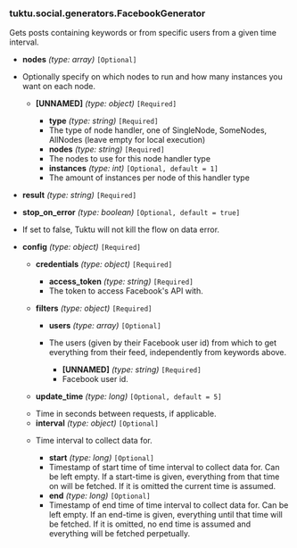 ### tuktu.social.generators.FacebookGenerator
Gets posts containing keywords or from specific users from a given time interval.

  * **nodes** *(type: array)* `[Optional]`
  - Optionally specify on which nodes to run and how many instances you want on each node.

    * **[UNNAMED]** *(type: object)* `[Required]`

      * **type** *(type: string)* `[Required]`
      - The type of node handler, one of SingleNode, SomeNodes, AllNodes (leave empty for local execution)

      * **nodes** *(type: string)* `[Required]`
      - The nodes to use for this node handler type

      * **instances** *(type: int)* `[Optional, default = 1]`
      - The amount of instances per node of this handler type

  * **result** *(type: string)* `[Required]`

  * **stop_on_error** *(type: boolean)* `[Optional, default = true]`
  - If set to false, Tuktu will not kill the flow on data error.

  * **config** *(type: object)* `[Required]`

    * **credentials** *(type: object)* `[Required]`

      * **access_token** *(type: string)* `[Required]`
      - The token to access Facebook's API with.

    * **filters** *(type: object)* `[Required]`

      * **users** *(type: array)* `[Optional]`
      - The users (given by their Facebook user id) from which to get everything from their feed, independently from keywords above.

        * **[UNNAMED]** *(type: string)* `[Required]`
        - Facebook user id.

    * **update_time** *(type: long)* `[Optional, default = 5]`
    - Time in seconds between requests, if applicable.

    * **interval** *(type: object)* `[Optional]`
    - Time interval to collect data for.

      * **start** *(type: long)* `[Optional]`
      - Timestamp of start time of time interval to collect data for. Can be left empty. If a start-time is given, everything from that time on will be fetched. If it is omitted the current time is assumed.

      * **end** *(type: long)* `[Optional]`
      - Timestamp of end time of time interval to collect data for. Can be left empty. If an end-time is given, everything until that time will be fetched. If it is omitted, no end time is assumed and everything will be fetched perpetually.

